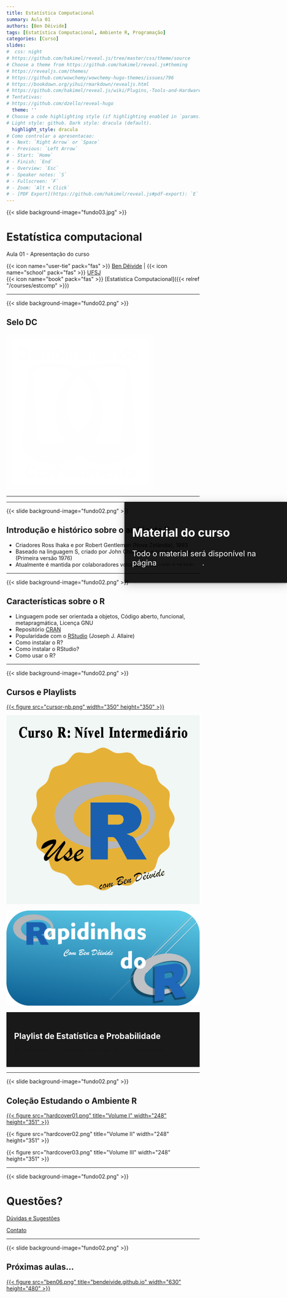 ```yaml
---
title: Estatística Computacional
summary: Aula 01
authors: [Ben Dêivide]
tags: [Estatística Computacional, Ambiente R, Programação]
categories: [Curso]
slides:
#  css: night
# https://github.com/hakimel/reveal.js/tree/master/css/theme/source
# Choose a theme from https://github.com/hakimel/reveal.js#theming
# https://revealjs.com/themes/
# https://github.com/wowchemy/wowchemy-hugo-themes/issues/796
# https://bookdown.org/yihui/rmarkdown/revealjs.html
# https://github.com/hakimel/reveal.js/wiki/Plugins,-Tools-and-Hardware
# Tentativas:
# https://github.com/dzello/reveal-hugo
  theme: ''
# Choose a code highlighting style (if highlighting enabled in `params.toml`)
# Light style: github. Dark style: dracula (default).
  highlight_style: dracula
# Como controlar a apresentacao:
# - Next: `Right Arrow` or `Space`
# - Previous: `Left Arrow`
# - Start: `Home`
# - Finish: `End`
# - Overview: `Esc`
# - Speaker notes: `S`
# - Fullscreen: `F`
# - Zoom: `Alt + Click`
# - [PDF Export](https://github.com/hakimel/reveal.js#pdf-export): `E`
---
```





{{< slide background-image="fundo03.jpg" >}}

# Estatística computacional
Aula 01 - Apresentação do curso
</br>

{{< icon name="user-tie" pack="fas" >}} [Ben Dêivide](https://bendeivide.github.io/) | {{< icon name="school" pack="fas" >}} [UFSJ](https://www.ufsj.edu.br/)
</br>
{{< icon name="book" pack="fas" >}} [Estatística Computacional]({{< relref "/courses/estcomp" >}})


---

{{< slide background-image="fundo02.png" >}}

## Selo DC

[![](SeloDC-branco.png)](https://bendeivide.github.io/dc/)

---

<section data-background-iframe="/courses/estcomp" data-background-interactive>
	<div style="position: absolute; width: 40%; right: 0; box-shadow: 0 1px 4px rgba(0,0,0,0.5), 0 5px 25px rgba(0,0,0,0.2); background-color: rgba(0, 0, 0, 0.9); color: #fff; padding: 20px; font-size: 20px; text-align: left;">
		<h2>Material do curso</h2>
		<p>Todo o material será disponível na página <a href="https://bendeivide.github.io/courses/estcomp/">Ben Dêivide</a>.</p>
	</div>
</section>

---

{{< slide background-image="fundo02.png" >}}

## Introdução e histórico sobre o ambiente R 

- Criadores Ross Ihaka e por Robert Gentleman (Nova Zelândia), 1993
- Baseado na linguagem S, criado por John Chambers e colaboradores (Primeira versão 1976)
- Atualmente é mantida por colaboradores voluntários em todo o mundo

---

{{< slide background-image="fundo02.png" >}}

## Características sobre o R

- Linguagem pode ser orientada a objetos, Código aberto, funcional, metapragmática, Licença GNU
- Repositório [CRAN](https://cran.r-project.org/)
- Popularidade com o [RStudio](https://rstudio.com/) (Joseph J. Allaire)
- Como instalar o R?
- Como instalar o RStudio?
- Como usar o R?

---

{{< slide background-image="fundo02.png" >}}

<section>
<h2> Cursos e Playlists </h2>

[{{< figure src="cursor-nb.png"  width="350" height="350" >}}](https://bendeivide.github.io/courses/cursor/nbasico/)

</section>
<section>
  
[![Nível Intermediário](cursor-ni.png)](https://bendeivide.github.io/post/cursorni2/)
  
</section>
<section>
  
[![](rapidinhasr.png)](https://bendeivide.github.io/project/rapidinhasr/)

</section>

<section data-background-video="est&prob.mp4" data-background-color="#000000">
<div style="background-color: rgba(0, 0, 0, 0.9); color: #fff; padding: 20px;">
<h2>Playlist de Estatística e Probabilidade</h2>
		
[{{< icon name="youtube" pack="fab" >}} youtube/bendeivide](https://www.youtube.com/playlist?list=PL-20Z1XFWKR2GatfNSFOwfRvPreZ-nW0D)

</div>
</section>


---

{{< slide background-image="fundo02.png" >}}

<section>
<h2> Coleção Estudando o Ambiente R </h2>

[{{< figure src="hardcover01.png" title="Volume I" width="248" height="351" >}}](https://bendeivide.github.io/book-eambr01)

</section>
<section>
  
{{< figure src="hardcover02.png" title="Volume II" width="248" height="351" >}} 
  
</section>
<section>
  
{{< figure src="hardcover03.png" title="Volume III" width="248" height="351" >}} 
  
</section>


---

{{< slide background-image="fundo02.png" >}}

# Questões? 

[Dúvidas e Sugestões](https://bendeivide.github.io/)

[Contato](https://bendeivide.github.io/#contact)

---

{{< slide background-image="fundo02.png" >}}
<!-- https://revealjs.com/transitions/ -->
<section data-transition="zoom">
  <h1>Próximas aulas...</h1>
</section>

<section data-transition-speed="fast">

[{{< figure src="ben06.png" title="bendeivide.github.io" width="630" height="480" >}}](/courses/estcomp)

</section>



<!-- <section> -->
<!--   <h2>Some Slide</h2> -->

<!--   <aside class="notes"> -->
<!--     Anotações no Visualizador (Clique em S) 📝 -->
<!--   </aside> -->
<!-- </section> -->


<!-- ## Animação -->

<!-- <section data-auto-animate> -->
<!--   <h1>Auto-Animate</h1> -->
<!-- </section> -->
<!-- <section data-auto-animate> -->
<!--   <h1 style="margin-top: 100px; color: red;">Auto-Animate</h1> -->
<!-- </section> -->
